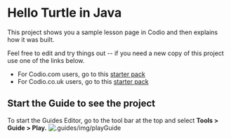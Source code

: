 # Hello Turtle in Java

This project shows you a sample lesson page in Codio and then explains how it was built. 

Feel free to edit and try things out -- if you need a new copy of this project use one of the links below.

* For Codio.com users, go to this [starter pack](https://codio.com/home/starter-packs/5b707965-4353-4e23-9ce1-09a574475f58)
* For Codio.co.uk users, go to this [starter pack](https://codio.co.uk/home/starter-packs/5b707965-4353-4e23-9ce1-09a574475f58)

## Start the Guide to see the project
To start the Guides Editor, go to the tool bar at the top and select **Tools > Guide > Play.**
![.guides/img/playGuide](.guides/img/playGuide.png)